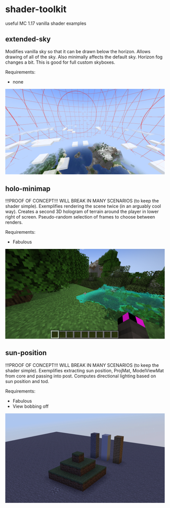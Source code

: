 # shader-toolkit
useful MC 1.17 vanilla shader examples

## extended-sky
Modifies vanilla sky so that it can be drawn below the horizon. Allows drawing of all of the sky. Also minimally affects the default sky. Horizon fog changes a bit. This is good for full custom skyboxes.

Requirements:
- none
<img src="images/extended-sky.png" /> 

## holo-minimap
!!!PROOF OF CONCEPT!!! WILL BREAK IN MANY SCENARIOS (to keep the shader simple).
Exemplifies rendering the scene twice (in an arguably cool way). Creates a second 3D hologram of terrain around the player in lower right of screen. Pseudo-random selection of frames to choose between renders.

Requirements:
- Fabulous
<img src="images/holo-minimap.png" /> 

## sun-position
!!!PROOF OF CONCEPT!!! WILL BREAK IN MANY SCENARIOS (to keep the shader simple).
Exemplifies extracting sun position, ProjMat, ModelViewMat from core and passing into post. Computes directional lighting based on sun position and tod.

Requirements:
- Fabulous
- View bobbing off
<img src="images/sun-position.gif" /> 
